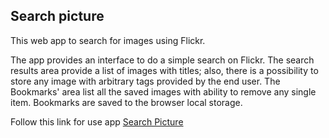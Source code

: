 ## Search picture

This web app to search for images using Flickr.

The app provides an interface to do a simple search on Flickr. The search results area provide a list of images with titles; also, there is a possibility to store any image with arbitrary tags provided by the end user.
The Bookmarks' area list all the saved images with ability to remove any single item. Bookmarks are saved to the browser local storage.

Follow this link for use app [Search Picture](https://oleg-melnikow.github.io/Search_Picture/)
